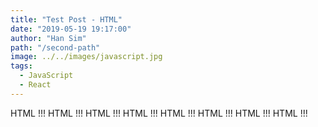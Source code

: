 ```yaml
---
title: "Test Post - HTML"
date: "2019-05-19 19:17:00"
author: "Han Sim"
path: "/second-path"
image: ../../images/javascript.jpg
tags:
  - JavaScript
  - React
---
```


HTML !!!
HTML !!!
HTML !!!
HTML !!!
HTML !!!
HTML !!!
HTML !!!
HTML !!!
